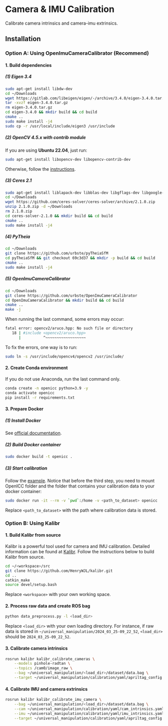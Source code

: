 # Camera & IMU Calibration
Calibrate camera intrinsics and camera-imu extrinsics.

## Installation
### Option A: Using OpenImuCameraCalibrator (Recommend)
#### 1. Build dependencies
##### (1) Eigen 3.4
```bash
sudo apt-get install libdw-dev
cd ~/Downloads
wget https://gitlab.com/libeigen/eigen/-/archive/3.4.0/eigen-3.4.0.tar.gz
tar -xvzf eigen-3.4.0.tar.gz
rm eigen-3.4.0.tar.gz
cd eigen-3.4.0 && mkdir build && cd build
cmake ..
sudo make install -j4
sudo cp -r /usr/local/include/eigen3 /usr/include
```

##### (2) OpenCV 4.5.x with contrib module
If you are using **Ubuntu 22.04**, just run:
```bash
sudo apt-get install libopencv-dev libopencv-contrib-dev
```
Otherwise, follow the [instructions](https://viking-drone.com/wiki/installing-opencv-4-5-2/).

##### (3) Ceres 2.1
```bash
sudo apt-get install liblapack-dev libblas-dev libgflags-dev libgoogle-glog-dev libsuitesparse-dev libcxsparse3 libgtest-dev
cd ~/Downloads
wget https://github.com/ceres-solver/ceres-solver/archive/2.1.0.zip
unzip 2.1.0.zip -d ~/Downloads
rm 2.1.0.zip
cd ceres-solver-2.1.0 && mkdir build && cd build
cmake ..
sudo make install -j4
```
##### (4) PyTheia
```bash
cd ~/Downloads
git clone https://github.com/urbste/pyTheiaSfM
cd pyTheiaSfM && git checkout 69c3d37 && mkdir -p build && cd build
cmake ..
sudo make install -j4
```
##### (5) OpenImuCameraCalibrator
```bash
cd ~/Downloads
git clone https://github.com/urbste/OpenImuCameraCalibrator
cd OpenImuCameraCalibrator && mkdir build && cd build
cmake ..
make -j
```
When running the last command, some errors may occur:
```bash
fatal error: opencv2/aruco.hpp: No such file or directory
   18 | #include <opencv2/aruco.hpp>
      |          ^~~~~~~~~~~~~~~~~~~
```
To fix the errors, one way is to run:
```bash
sudo ln -s /usr/include/opencv4/opencv2 /usr/include/
```
#### 2. Create Conda environment
If you do not use Anaconda, run the last command only.
```bash
conda create -n openicc python=3.9 -y
conda activate openicc
pip install -r requirements.txt
```
#### 3. Prepare Docker
##### (1) Install Docker
See [official documentation](https://docs.docker.com/engine/install/ubuntu/).

##### (2) Build Docker container
```bash
sudo docker build -t openicc .
```
##### (3) Start calibration
Follow the [example](https://github.com/urbste/OpenImuCameraCalibrator/blob/master/docs/samsung_s20_calibration.md). Notice that before the third step, you need to mount OpenICC folder and the folder that contains your calibration data to your docker container:
```bash
sudo docker run -it --rm -v `pwd`:/home -v <path_to_dataset> openicc
```
Replace `<path_to_dataset>` with the path where calibration data is stored.

### Option B: Using Kalibr
#### 1. Build Kalibr from source
Kalibr is a powerful tool used for camera and IMU calibration. Detailed information can be found at [Kalibr](https://github.com/ethz-asl/kalibr). Follow the instructions below to build Kalibr from source.
```bash
cd ~/<workspace>/src
git clone https://github.com/HenryWJL/kalibr.git
cd ..
catkin_make
source devel/setup.bash
```
Replace `<workspace>` with your own working space.

#### 2. Process raw data and create ROS bag
```bash
python data_preprocess.py -l <load_dir>
```
Replace `<load_dir>` with your own loading directory. For instance, if raw data is stored in `~/universal_manipulation/2024_03_25-09_22_52`, `<load_dir>` should be `2024_03_25-09_22_52`. 

#### 3. Calibrate camera intrinsics
```bash
rosrun kalibr kalibr_calibrate_cameras \
    --models pinhole-radtan \
    --topics /cam0/image_raw \
    --bag ~/universal_manipulation/<load_dir>/dataset/data.bag \
    --target ~/universal_manipulation/calibration/yaml/apriltag_config.yaml
```

#### 4. Calibrate IMU and camera extrinsics
```bash
rosrun kalibr kalibr_calibrate_imu_camera \
    --bag ~/universal_manipulation/<load_dir>/dataset/data.bag \
    --cam ~/universal_manipulation/calibration/yaml/cam_intrinsics.yaml \
    --imu ~/universal_manipulation/calibration/yaml/imu_intrinsics.yaml \
    --target ~/universal_manipulation/calibration/yaml/apriltag_config.yaml
```
